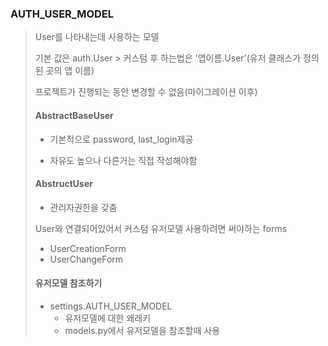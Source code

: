 ### AUTH_USER_MODEL

> User를 나타내는데 사용하는 모델
>
> 기본 값은 auth.User > 커스텀 후 하는법은 '앱이름.User'(유저 클래스가 정의된 곳의 앱 이름)
>
> 프로젝트가 진행되는 동안 변경할 수 없음(마이그레이션 이후)
>
> #### AbstractBaseUser
>
> - 기본적으로  password, last_login제공
>
> - 자유도 높으나 다른거는 직접 작성해야함
>
> #### AbstructUser
>
> - 관리자권한을 갖춤
>
> 
>
> User와 연결되어있어서 커스텀 유저모델 사용하려면 써야하는 forms
>
> - UserCreationForm
> - UserChangeForm
>
> 
>
> #### 유저모델 참조하기
>
> - settings.AUTH_USER_MODEL
>   - 유저모델에 대한 왜래키
>   - models.py에서 유저모델을 참조할때 사용

